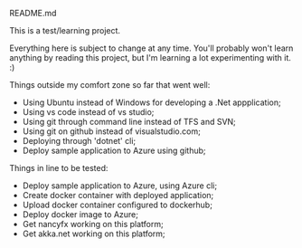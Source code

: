 README.md

This is a test/learning project.

Everything here is subject to change at any time. You'll probably won't learn anything by reading this project, but I'm learning a lot experimenting with it. :)

Things outside my comfort zone so far that went well:
- Using Ubuntu instead of Windows for developing a .Net appplication;
- Using vs code instead of vs studio;
- Using git through command line instead of TFS and SVN;
- Using git on github instead of visualstudio.com;
- Deploying through 'dotnet' cli;
- Deploy sample application to Azure using github;


Things in line to be tested:
- Deploy sample application to Azure, using Azure cli;
- Create docker container with deployed application;
- Upload docker container configured to dockerhub;
- Deploy docker image to Azure;
- Get nancyfx working on this platform;
- Get akka.net working on this platform;



